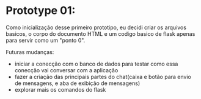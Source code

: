 # Prototype 01:
Como inicialização desse primeiro prototipo, eu decidi criar os arquivos basicos, o corpo do documento HTML e um codigo basico de flask apenas para servir como um "ponto 0".

Futuras mudanças:
- iniciar a conecção com o banco de dados para testar como essa conecção vai conversar com a aplicação
- fazer a criação das principais partes do chat(caixa e botão para envio de mensagens, e aba de exibição de mensagens)
- explorar mais os comandos do flask
